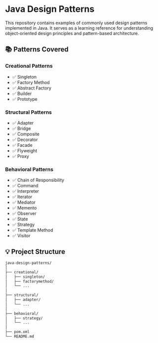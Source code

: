 # Java Design Patterns

This repository contains examples of commonly used design patterns implemented in Java. It serves as a learning reference for understanding object-oriented design principles and pattern-based architecture.

## 📚 Patterns Covered

### Creational Patterns
- ✅ Singleton
- ✅ Factory Method
- ✅ Abstract Factory
- ✅ Builder
- ✅ Prototype

### Structural Patterns
- ✅ Adapter
- ✅ Bridge
- ✅ Composite
- ✅ Decorator
- ✅ Facade
- ✅ Flyweight
- ✅ Proxy

### Behavioral Patterns
- ✅ Chain of Responsibility
- ✅ Command
- ✅ Interpreter
- ✅ Iterator
- ✅ Mediator
- ✅ Memento
- ✅ Observer
- ✅ State
- ✅ Strategy
- ✅ Template Method
- ✅ Visitor

## 💡 Project Structure

```bash
java-design-patterns/
│
├── creational/
│   ├── singleton/
│   ├── factorymethod/
│   └── ...
│
├── structural/
│   ├── adapter/
│   └── ...
│
├── behavioral/
│   ├── strategy/
│   └── ...
│
├── pom.xml
└── README.md
